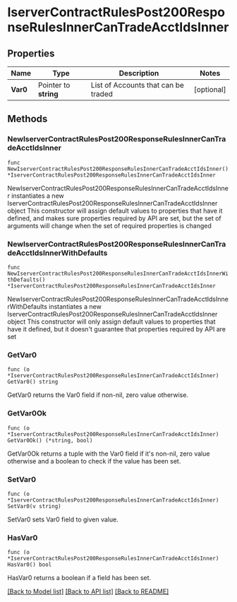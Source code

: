 # IserverContractRulesPost200ResponseRulesInnerCanTradeAcctIdsInner

## Properties

Name | Type | Description | Notes
------------ | ------------- | ------------- | -------------
**Var0** | Pointer to **string** | List of Accounts that can be traded | [optional] 

## Methods

### NewIserverContractRulesPost200ResponseRulesInnerCanTradeAcctIdsInner

`func NewIserverContractRulesPost200ResponseRulesInnerCanTradeAcctIdsInner() *IserverContractRulesPost200ResponseRulesInnerCanTradeAcctIdsInner`

NewIserverContractRulesPost200ResponseRulesInnerCanTradeAcctIdsInner instantiates a new IserverContractRulesPost200ResponseRulesInnerCanTradeAcctIdsInner object
This constructor will assign default values to properties that have it defined,
and makes sure properties required by API are set, but the set of arguments
will change when the set of required properties is changed

### NewIserverContractRulesPost200ResponseRulesInnerCanTradeAcctIdsInnerWithDefaults

`func NewIserverContractRulesPost200ResponseRulesInnerCanTradeAcctIdsInnerWithDefaults() *IserverContractRulesPost200ResponseRulesInnerCanTradeAcctIdsInner`

NewIserverContractRulesPost200ResponseRulesInnerCanTradeAcctIdsInnerWithDefaults instantiates a new IserverContractRulesPost200ResponseRulesInnerCanTradeAcctIdsInner object
This constructor will only assign default values to properties that have it defined,
but it doesn't guarantee that properties required by API are set

### GetVar0

`func (o *IserverContractRulesPost200ResponseRulesInnerCanTradeAcctIdsInner) GetVar0() string`

GetVar0 returns the Var0 field if non-nil, zero value otherwise.

### GetVar0Ok

`func (o *IserverContractRulesPost200ResponseRulesInnerCanTradeAcctIdsInner) GetVar0Ok() (*string, bool)`

GetVar0Ok returns a tuple with the Var0 field if it's non-nil, zero value otherwise
and a boolean to check if the value has been set.

### SetVar0

`func (o *IserverContractRulesPost200ResponseRulesInnerCanTradeAcctIdsInner) SetVar0(v string)`

SetVar0 sets Var0 field to given value.

### HasVar0

`func (o *IserverContractRulesPost200ResponseRulesInnerCanTradeAcctIdsInner) HasVar0() bool`

HasVar0 returns a boolean if a field has been set.


[[Back to Model list]](../README.md#documentation-for-models) [[Back to API list]](../README.md#documentation-for-api-endpoints) [[Back to README]](../README.md)


